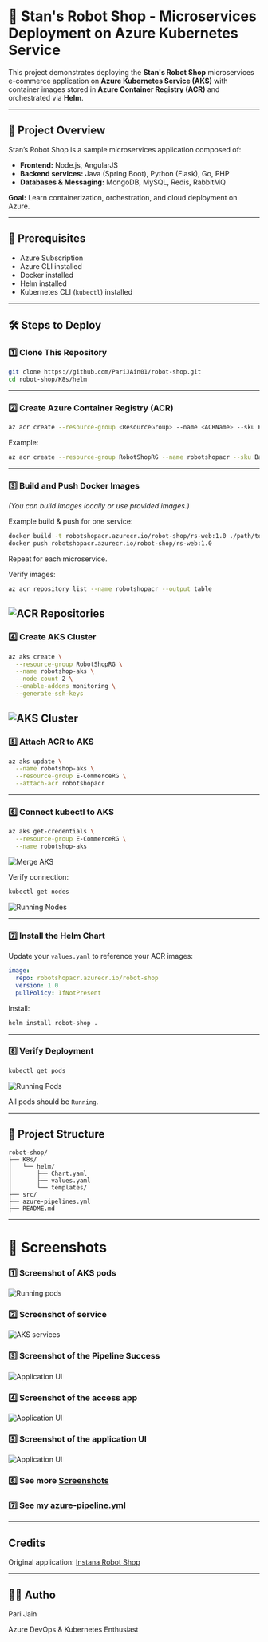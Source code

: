 # 🛒 Stan's Robot Shop - Microservices Deployment on Azure Kubernetes Service

This project demonstrates deploying the **Stan's Robot Shop** microservices e-commerce application on **Azure Kubernetes Service (AKS)** with container images stored in **Azure Container Registry (ACR)** and orchestrated via **Helm**.

---

## 🚀 Project Overview

Stan’s Robot Shop is a sample microservices application composed of:
- **Frontend:** Node.js, AngularJS
- **Backend services:** Java (Spring Boot), Python (Flask), Go, PHP
- **Databases & Messaging:** MongoDB, MySQL, Redis, RabbitMQ

**Goal:** Learn containerization, orchestration, and cloud deployment on Azure.

---

## 🧰 Prerequisites

- Azure Subscription
- Azure CLI installed
- Docker installed
- Helm installed
- Kubernetes CLI (`kubectl`) installed

---

## 🛠️ Steps to Deploy

### 1️⃣ Clone This Repository

```bash
git clone https://github.com/PariJAin01/robot-shop.git
cd robot-shop/K8s/helm
```

---

### 2️⃣ Create Azure Container Registry (ACR)

```bash
az acr create --resource-group <ResourceGroup> --name <ACRName> --sku Basic
```

Example:

```bash
az acr create --resource-group RobotShopRG --name robotshopacr --sku Basic
```

---

### 3️⃣ Build and Push Docker Images

*(You can build images locally or use provided images.)*

Example build & push for one service:

```bash
docker build -t robotshopacr.azurecr.io/robot-shop/rs-web:1.0 ./path/to/web
docker push robotshopacr.azurecr.io/robot-shop/rs-web:1.0
```

Repeat for each microservice.

Verify images:

```bash
az acr repository list --name robotshopacr --output table
```
![ACR Repositories ](/sceenshots/ACR-Repo.png)
---

### 4️⃣ Create AKS Cluster

```bash
az aks create \
  --resource-group RobotShopRG \
  --name robotshop-aks \
  --node-count 2 \
  --enable-addons monitoring \
  --generate-ssh-keys
```
![AKS Cluster ](/sceenshots/AKS-Cluster.png)
---

### 5️⃣ Attach ACR to AKS

```bash
az aks update \
  --name robotshop-aks \
  --resource-group E-CommerceRG \
  --attach-acr robotshopacr
```

---

### 6️⃣ Connect kubectl to AKS

```bash
az aks get-credentials \
  --resource-group E-CommerceRG \
  --name robotshop-aks
```
![Merge AKS](/sceenshots/mergedToLocal.png/)


Verify connection:

```bash
kubectl get nodes
```
![Running Nodes](/sceenshots/Nodes.png)


---

### 7️⃣ Install the Helm Chart

Update your `values.yaml` to reference your ACR images:

```yaml
image:
  repo: robotshopacr.azurecr.io/robot-shop
  version: 1.0
  pullPolicy: IfNotPresent
```

Install:

```bash
helm install robot-shop .
```

---

### 8️⃣ Verify Deployment

```bash
kubectl get pods
```
![Running Pods](/sceenshots/Running%20Pods.png)

All pods should be `Running`.


---

## 📂 Project Structure

```
robot-shop/
├── K8s/
│   └── helm/
│       ├── Chart.yaml
│       ├── values.yaml
│       └── templates/
├── src/
├── azure-pipelines.yml
├── README.md
```

---

# 📸 Screenshots


### 1️⃣ Screenshot of AKS pods
![Running pods](/sceenshots/Pods.png)

### 2️⃣ Screenshot of service
![AKS services](/sceenshots/AKS_service.png)

### 3️⃣ Screenshot of the Pipeline Success
![Application UI](/sceenshots/Pipeline-success.png)

### 4️⃣ Screenshot of the access app
![Application UI](/sceenshots/Access%20app.png)

### 5️⃣ Screenshot of the application UI
![Application UI](/sceenshots/Application%20UI.png)

### 6️⃣ See more [Screenshots](/sceenshots/)

### 7️⃣ See my [azure-pipeline.yml](azure-pipeline.yml)
---

## Credits

Original application: [Instana Robot Shop](https://github.com/instana/robot-shop)

---

## 🙋‍♂️ Autho

Pari Jain

Azure DevOps & Kubernetes Enthusiast
